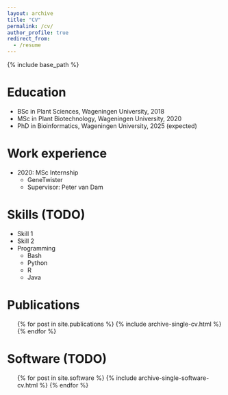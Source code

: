 ```yaml
---
layout: archive
title: "CV"
permalink: /cv/
author_profile: true
redirect_from:
  - /resume
---
```


{% include base_path %}

Education
======
* BSc in Plant Sciences, Wageningen University, 2018
* MSc in Plant Biotechnology, Wageningen University, 2020
* PhD in Bioinformatics, Wageningen University, 2025 (expected)

Work experience
======
* 2020: MSc Internship
  * GeneTwister
  * Supervisor: Peter van Dam
  
Skills (TODO)
======
* Skill 1
* Skill 2
* Programming
  * Bash
  * Python
  * R
  * Java

Publications
======
  <ul>{% for post in site.publications %}
    {% include archive-single-cv.html %}
  {% endfor %}</ul>
  
Software (TODO)
======
  <ul>{% for post in site.software %}
    {% include archive-single-software-cv.html %}
  {% endfor %}</ul>
